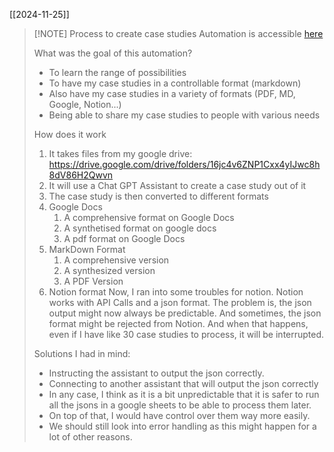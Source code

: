 
[[2024-11-25]]
> [!NOTE] Process to create case studies
> Automation is accessible [here](https://eu2.make.com/671501/scenarios/2648385/edit)
> 
> What was the goal of this automation? 
> * To learn the range of possibilities
> * To have my case studies in a controllable format (markdown)
> * Also have my case studies in a variety of formats (PDF, MD, Google, Notion...)
> * Being able to share my case studies to people with various needs
>  
> How does it work
> 1. It takes files from my google drive: https://drive.google.com/drive/folders/16jc4v6ZNP1Cxx4yIJwc8h8dV86H2Qwvn
> 2. It will use a Chat GPT Assistant to create a case study out of it
> 3. The case study is then converted to different formats
> 	1. Google Docs
> 		1. A comprehensive format on Google Docs
> 		2. A synthetised format on google docs
> 		3. A pdf format on Google Docs
> 	2. MarkDown Format
> 		1. A comprehensive version
> 		2. A synthesized version
> 		3. A PDF Version
> 	3. Notion format
> Now, I ran into some troubles for notion. Notion works with API Calls and a json format. The problem is, the json output might now always be predictable. 
> And sometimes, the json format might be rejected from Notion. And when that happens, even if I have like 30 case studies to process, it will be interrupted. 
> 
> Solutions I had in mind: 
> * Instructing the assistant to output the json correctly. 
> * Connecting to another assistant that will output the json correctly
> * In any case, I think as it is a bit unpredictable that it is safer to run all the jsons in a google sheets to be able to process them later. 
> * On top of that, I would have control over them way more easily. 
> * We should still look into error handling as this might happen for a lot of other reasons. 
> 




